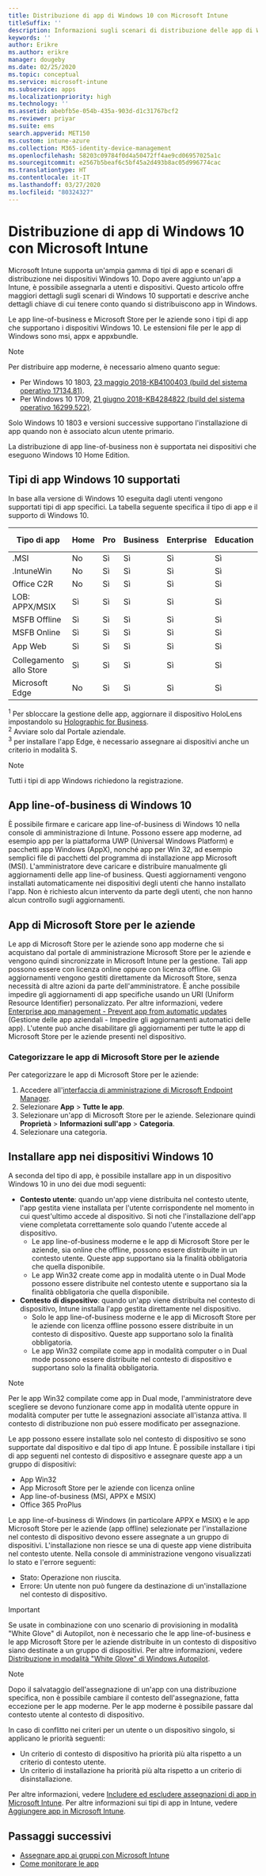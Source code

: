 ```yaml
---
title: Distribuzione di app di Windows 10 con Microsoft Intune
titleSuffix: ''
description: Informazioni sugli scenari di distribuzione delle app di Windows 10 disponibili con Microsoft Intune.
keywords: ''
author: Erikre
ms.author: erikre
manager: dougeby
ms.date: 02/25/2020
ms.topic: conceptual
ms.service: microsoft-intune
ms.subservice: apps
ms.localizationpriority: high
ms.technology: ''
ms.assetid: abebfb5e-054b-435a-903d-d1c31767bcf2
ms.reviewer: priyar
ms.suite: ems
search.appverid: MET150
ms.custom: intune-azure
ms.collection: M365-identity-device-management
ms.openlocfilehash: 58203c09784f0d4a50472ff4ae9cd06957025a1c
ms.sourcegitcommit: e2567b5beaf6c5bf45a2d493b8ac05d996774cac
ms.translationtype: HT
ms.contentlocale: it-IT
ms.lasthandoff: 03/27/2020
ms.locfileid: "80324327"
---
```

# <a name="windows-10-app-deployment-by-using-microsoft-intune"></a>Distribuzione di app di Windows 10 con Microsoft Intune 

Microsoft Intune supporta un'ampia gamma di tipi di app e scenari di distribuzione nei dispositivi Windows 10. Dopo avere aggiunto un'app a Intune, è possibile assegnarla a utenti e dispositivi. Questo articolo offre maggiori dettagli sugli scenari di Windows 10 supportati e descrive anche dettagli chiave di cui tenere conto quando si distribuiscono app in Windows. 

Le app line-of-business e Microsoft Store per le aziende sono i tipi di app che supportano i dispositivi Windows 10. Le estensioni file per le app di Windows sono msi, appx e appxbundle.  

> [!Note]
> Per distribuire app moderne, è necessario almeno quanto segue:
> - Per Windows 10 1803, [23 maggio 2018-KB4100403 (build del sistema operativo 17134.81)](https://support.microsoft.com/help/4100403/windows-10-update-kb4100403).
> - Per Windows 10 1709, [21 giugno 2018-KB4284822 (build del sistema operativo 16299.522)](https://support.microsoft.com/help/4284822).
>
> Solo Windows 10 1803 e versioni successive supportano l'installazione di app quando non è associato alcun utente primario.
>
> La distribuzione di app line-of-business non è supportata nei dispositivi che eseguono Windows 10 Home Edition.

## <a name="supported-windows-10-app-types"></a>Tipi di app Windows 10 supportati

In base alla versione di Windows 10 eseguita dagli utenti vengono supportati tipi di app specifici. La tabella seguente specifica il tipo di app e il supporto di Windows 10.

| Tipo di app | Home | Pro | Business | Enterprise | Education | Modalità S | HoloLens<sup>1 | Surface Hub | WCOS | Cellulare |
|----------------|------|-----|----------|------------|-----------|--------|-----------|------------|------|--------|
|  .MSI | No | Sì | Sì | Sì | Sì | No | No | No | No | No |
| .IntuneWin | No | Sì | Sì | Sì | Sì | 19H2+ | No | No | No | No |
| Office C2R | No | Sì | Sì | Sì | Sì | RS4+ | No | No | No | No |
| LOB: APPX/MSIX | Sì | Sì | Sì | Sì | Sì | Sì | Sì | Sì | Sì | Sì |
| MSFB Offline | Sì | Sì | Sì | Sì | Sì | Sì | Sì | Sì | Sì | Sì |
| MSFB Online | Sì | Sì | Sì | Sì | Sì | Sì | RS4+ | No | Sì | Sì |
| App Web | Sì | Sì | Sì | Sì | Sì | Sì | Sì<sup>2 | Sì<sup>2 | Sì | Sì<sup>2 |
| Collegamento allo Store | Sì | Sì | Sì | Sì | Sì | Sì | Sì | Sì | Sì | Sì |
| Microsoft Edge | No | Sì | Sì | Sì | Sì | 19H2+<sup>3 | No | No | No | No |

<sup>1</sup> Per sbloccare la gestione delle app, aggiornare il dispositivo HoloLens impostandolo su [Holographic for Business](../fundamentals/windows-holographic-for-business.md).<br />
<sup>2</sup> Avviare solo dal Portale aziendale.<br />
<sup>3</sup> per installare l'app Edge, è necessario assegnare ai dispositivi anche un criterio in modalità S.

> [!NOTE]
> Tutti i tipi di app Windows richiedono la registrazione.

## <a name="windows-10-lob-apps"></a>App line-of-business di Windows 10

È possibile firmare e caricare app line-of-business di Windows 10 nella console di amministrazione di Intune. Possono essere app moderne, ad esempio app per la piattaforma UWP (Universal Windows Platform) e pacchetti app Windows (AppX), nonché app per Win 32, ad esempio semplici file di pacchetti del programma di installazione app Microsoft (MSI). L'amministratore deve caricare e distribuire manualmente gli aggiornamenti delle app line-of business. Questi aggiornamenti vengono installati automaticamente nei dispositivi degli utenti che hanno installato l'app. Non è richiesto alcun intervento da parte degli utenti, che non hanno alcun controllo sugli aggiornamenti. 

## <a name="microsoft-store-for-business-apps"></a>App di Microsoft Store per le aziende

Le app di Microsoft Store per le aziende sono app moderne che si acquistano dal portale di amministrazione Microsoft Store per le aziende e vengono quindi sincronizzate in Microsoft Intune per la gestione. Tali app possono essere con licenza online oppure con licenza offline. Gli aggiornamenti vengono gestiti direttamente da Microsoft Store, senza necessità di altre azioni da parte dell'amministratore. È anche possibile impedire gli aggiornamenti di app specifiche usando un URI (Uniform Resource Identifier) personalizzato. Per altre informazioni, vedere [Enterprise app management - Prevent app from automatic updates](https://docs.microsoft.com/windows/client-management/mdm/enterprise-app-management#prevent-app-from-automatic-updates) (Gestione delle app aziendali - Impedire gli aggiornamenti automatici delle app). L'utente può anche disabilitare gli aggiornamenti per tutte le app di Microsoft Store per le aziende presenti nel dispositivo. 

### <a name="categorize-microsoft-store-for-business-apps"></a>Categorizzare le app di Microsoft Store per le aziende 
Per categorizzare le app di Microsoft Store per le aziende: 

1. Accedere all'[interfaccia di amministrazione di Microsoft Endpoint Manager](https://go.microsoft.com/fwlink/?linkid=2109431).
2. Selezionare **App** > **Tutte le app**. 
3. Selezionare un'app di Microsoft Store per le aziende. Selezionare quindi **Proprietà** > **Informazioni sull'app** > **Categoria**. 
4. Selezionare una categoria.

## <a name="install-apps-on-windows-10-devices"></a>Installare app nei dispositivi Windows 10
A seconda del tipo di app, è possibile installare app in un dispositivo Windows 10 in uno dei due modi seguenti:

- **Contesto utente**: quando un'app viene distribuita nel contesto utente, l'app gestita viene installata per l'utente corrispondente nel momento in cui quest'ultimo accede al dispositivo. Si noti che l'installazione dell'app viene completata correttamente solo quando l'utente accede al dispositivo. 
  - Le app line-of-business moderne e le app di Microsoft Store per le aziende, sia online che offline, possono essere distribuite in un contesto utente. Queste app supportano sia la finalità obbligatoria che quella disponibile.
  - Le app Win32 create come app in modalità utente o in Dual Mode possono essere distribuite nel contesto utente e supportano sia la finalità obbligatoria che quella disponibile. 
- **Contesto di dispositivo**: quando un'app viene distribuita nel contesto di dispositivo, Intune installa l'app gestita direttamente nel dispositivo.
  - Solo le app line-of-business moderne e le app di Microsoft Store per le aziende con licenza offline possono essere distribuite in un contesto di dispositivo. Queste app supportano solo la finalità obbligatoria.
  - Le app Win32 compilate come app in modalità computer o in Dual mode possono essere distribuite nel contesto di dispositivo e supportano solo la finalità obbligatoria.

> [!NOTE]
> Per le app Win32 compilate come app in Dual mode, l'amministratore deve scegliere se devono funzionare come app in modalità utente oppure in modalità computer per tutte le assegnazioni associate all'istanza attiva. Il contesto di distribuzione non può essere modificato per assegnazione.  

Le app possono essere installate solo nel contesto di dispositivo se sono supportate dal dispositivo e dal tipo di app Intune. È possibile installare i tipi di app seguenti nel contesto di dispositivo e assegnare queste app a un gruppo di dispositivi:

- App Win32
- App Microsoft Store per le aziende con licenza online
- App line-of-business (MSI, APPX e MSIX)
- Office 365 ProPlus

Le app line-of-business di Windows (in particolare APPX e MSIX) e le app Microsoft Store per le aziende (app offline) selezionate per l'installazione nel contesto di dispositivo devono essere assegnate a un gruppo di dispositivi. L'installazione non riesce se una di queste app viene distribuita nel contesto utente. Nella console di amministrazione vengono visualizzati lo stato e l'errore seguenti:
  - Stato: Operazione non riuscita.
  - Errore: Un utente non può fungere da destinazione di un'installazione nel contesto di dispositivo.

> [!IMPORTANT]
> Se usate in combinazione con uno scenario di provisioning in modalità "White Glove" di Autopilot, non è necessario che le app line-of-business e le app Microsoft Store per le aziende distribuite in un contesto di dispositivo siano destinate a un gruppo di dispositivi. Per altre informazioni, vedere [Distribuzione in modalità "White Glove" di Windows Autopilot](https://docs.microsoft.com/windows/deployment/windows-autopilot/white-glove).

> [!Note]
> Dopo il salvataggio dell'assegnazione di un'app con una distribuzione specifica, non è possibile cambiare il contesto dell'assegnazione, fatta eccezione per le app moderne. Per le app moderne è possibile passare dal contesto utente al contesto di dispositivo. 

In caso di conflitto nei criteri per un utente o un dispositivo singolo, si applicano le priorità seguenti:
- Un criterio di contesto di dispositivo ha priorità più alta rispetto a un criterio di contesto utente. 
- Un criterio di installazione ha priorità più alta rispetto a un criterio di disinstallazione.

Per altre informazioni, vedere [Includere ed escludere assegnazioni di app in Microsoft Intune](apps-inc-exl-assignments.md). Per altre informazioni sui tipi di app in Intune, vedere [Aggiungere app in Microsoft Intune](apps-add.md).

## <a name="next-steps"></a>Passaggi successivi

- [Assegnare app ai gruppi con Microsoft Intune](apps-deploy.md)
- [Come monitorare le app](apps-monitor.md)
